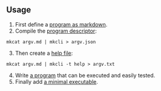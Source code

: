 ## Usage

1. First define a [program as markdown](/doc/example/argv.md).
2. Compile the [program descriptor](/doc/example/argv.json):

```shell
mkcat argv.md | mkcli > argv.json
```

3. Then create a [help file](/doc/example/argv.txt):

```shell
mkcat argv.md | mkcli -t help > argv.txt
```

4. Write [a program](/doc/example/argv.js) that can be executed and easily tested.
5. Finally add [a minimal executable](/doc/example/argv).
